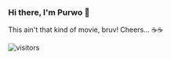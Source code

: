### Hi there, I'm Purwo 👋 

This ain't that kind of movie, bruv! Cheers... ☕☕

![visitors](https://visitor-badge.laobi.icu/badge?page_id=purwowd.purwowd)

<!--
### Languages and Tools:

<p align="left"> <img src="https://avatars0.githubusercontent.com/u/1525981?s=200&v=4" alt="python" width="22" height="22"/> <img src="https://avatars3.githubusercontent.com/u/27804?s=200&v=4" alt="django" width="22" height="22"/> <img src="https://avatars0.githubusercontent.com/u/177543?s=200&v=4" alt="postgresql" width="22" height="22"/> <img src="https://avatars3.githubusercontent.com/u/1529926?s=200&v=4" alt="redis" width="22" height="22"/> <img src="https://avatars0.githubusercontent.com/u/5429470?s=200&v=4" alt="docker" width="22" height="22"/> <img src="https://avatars3.githubusercontent.com/u/18133?s=200&v=4" alt="git" width="22" height="22"/> <img src="https://avatars3.githubusercontent.com/u/4604537?s=200&v=4" alt="linux" width="22" height="22"/> <img src="https://avatars1.githubusercontent.com/u/45120?s=200&v=4" alt="mongodb" width="22" height="22"/> <img src="https://avatars2.githubusercontent.com/u/2452804?s=200&v=4" alt="mysql" width="22" height="22"/> <img src="https://simpleicons.org/icons/fastapi.svg" alt="fastapi" width="22" height="22"/> <img src="https://www.vectorlogo.zone/logos/pocoo_flask/pocoo_flask-icon.svg" alt="flask" width="22" height="22"/>
  
### Other Experiences:

<p align="left"><img src="https://avatars3.githubusercontent.com/u/6938234?s=200&v=4" alt="OpenBTS" width="22" height="22"/> <img src="https://avatars2.githubusercontent.com/u/3625151?s=460&u=f167c8f84edef499ad6af4cb9f9f7afc06d8f59f&v=4" alt="Nuand" width="22" height="22"/> <img src="https://avatars0.githubusercontent.com/u/1415806?s=200&v=4" alt="Osmocom" width="22" height="22"/> <img src="https://avatars3.githubusercontent.com/u/1278659?s=200&v=4" alt="GNU Radio" width="22" height="22"/> <img src="https://avatars2.githubusercontent.com/u/125709?s=200&v=4" alt="Ettus" width="22" height="22"/>

-->

<!--
**purwowd/purwowd** is a ✨ _special_ ✨ repository because its `README.md` (this file) appears on your GitHub profile.

Here are some ideas to get you started:

- 🔭 I’m currently working on ...
- 🌱 I’m currently learning ...
- 👯 I’m looking to collaborate on ...
- 🤔 I’m looking for help with ...
- 💬 Ask me about ...
- 📫 How to reach me: ...
- 😄 Pronouns: ...
- ⚡ Fun fact: ...
-->
